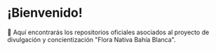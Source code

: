 # ¡Bienvenido!

🌱 Aquí encontrarás los repositorios oficiales asociados al proyecto de divulgación y concientización "Flora Nativa Bahía Blanca".
